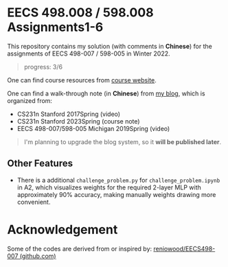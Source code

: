 # EECS 498.008 / 598.008 Assignments1-6

This repository contains my solution (with comments in **Chinese**) for the assignments of EECS 498-007 / 598-005 in Winter 2022.

> progress: 3/6

One can find course resources from [course website](https://web.eecs.umich.edu/~justincj/teaching/eecs498/WI2022/).

One can find a walk-through note (in **Chinese**) from [my blog](https://zayn.cc), which is organized from:

- CS231n Stanford 2017Spring (video)
- CS231n Stanford 2023Spring (course note)
- EECS 498-007/598-005 Michigan 2019Spring (video)

> I'm planning to upgrade the blog system, so it **will be published later**.

## Other Features
- There is a additional `challenge_problem.py` for `challenge_problem.ipynb` in A2, which visualizes weights for the required 2-layer MLP with approximately 90% accuracy, making manually weights drawing more convenient.

# Acknowledgement

Some of the codes are derived from or inspired by: [reniowood/EECS498-007 (github.com)](https://github.com/reniowood/EECS498-007)